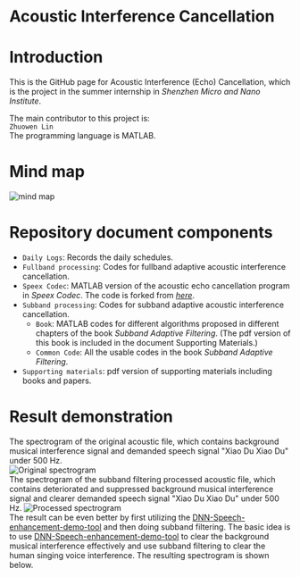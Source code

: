 Acoustic Interference Cancellation
======

# Introduction
This is the GitHub page for Acoustic Interference (Echo) Cancellation, which is the project in the summer internship in *Shenzhen Micro and Nano Institute*.<br>

The main contributor to this project is:<br>
`Zhuowen Lin`<br>
The programming language is MATLAB. 

# Mind map
![mind map](https://raw.githubusercontent.com/CharlesThaCat/acoustic-interference-cancellation/master/Adaptive%20Interference%20Cancellation%20mind%20map.jpg)

# Repository document components
* `Daily Logs`: Records the daily schedules.
* `Fullband processing`: Codes for fullband adaptive acoustic interference cancellation.
* `Speex Codec`: MATLAB version of the acoustic echo cancellation program in *Speex Codec*. The code is forked from [*here*](https://github.com/wavesaudio/Speex-AEC-matlab/blob/master/speex_mdf.m).
* `Subband processing`: Codes for subband adaptive acoustic interference cancellation.
    * `Book`: MATLAB codes for different algorithms proposed in different chapters of the book *Subband Adaptive Filtering*. (The pdf version of this book is included in the document Supporting Materials.)
    * `Common Code`: All the usable codes in the book *Subband Adaptive Filtering*. 
* `Supporting materials`: pdf version of supporting materials including books and papers.

# Result demonstration
The spectrogram of the original acoustic file, which contains background musical interference signal and demanded speech signal "Xiao Du Xiao Du" under 500 Hz.<br>
![Original spectrogram](https://github.com/CharlesThaCat/acoustic-interference-cancellation/blob/master/original%20spectrogram_1.png)<br>
The spectrogram of the subband filtering processed acoustic file, which contains deteriorated and suppressed background musical interference signal and clearer demanded speech signal "Xiao Du Xiao Du" under 500 Hz.
![Processed spectrogram](https://github.com/CharlesThaCat/acoustic-interference-cancellation/blob/master/Spectrogram_MSAF_output_01_1.png)<br>
The result can be even better by first utilizing the [DNN-Speech-enhancement-demo-tool](https://github.com/yongxuUSTC/DNN-Speech-enhancement-demo-tool) and then doing subband filtering. The basic idea is to use [DNN-Speech-enhancement-demo-tool](https://github.com/yongxuUSTC/DNN-Speech-enhancement-demo-tool) to clear the background musical interference effectively and use subband filtering to clear the human singing voice interference. The resulting spectrogram is shown below.
